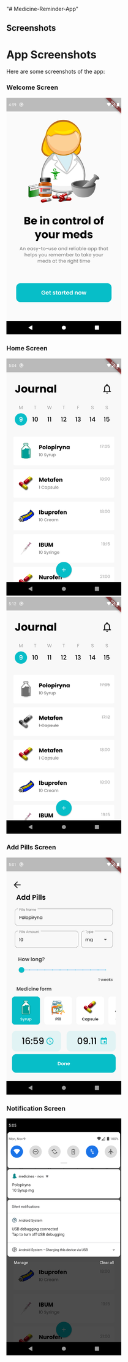 "# Medicine-Reminder-App" 
## Screenshots

# App Screenshots


Here are some screenshots of the app:

### Welcome Screen
<img src="Screenshot/welcome_screen.png" alt="Welcome Screen" width="300"/>

### Home Screen
<img src="Screenshot/home_screen.png" alt="Home Screen" width="300"/>
<img src="Screenshot/home_screen_2.png" alt="Home Screen 2" width="300"/>

### Add Pills Screen
<img src="Screenshot/add_pills_screen.png" alt="Add Pills Screen" width="300"/>

### Notification Screen
<img src="Screenshot/notify_screen.png" alt="Notification Screen" width="300"/>
